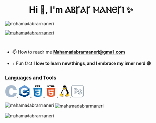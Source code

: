 <h1 align="center">Hi 👋, I'm ⲀⲂꞄⲀꞄ ⲘⲀⲚⲈꞄⲒ ✨</h1>
<p align="left"> <img src="https://komarev.com/ghpvc/?username=mahamadabrarmaneri&label=Profile%20views&color=0e75b6&style=flat" alt="mahamadabrarmaneri" /> </p>

<p align="left"> <a href="https://github.com/ryo-ma/github-profile-trophy"><img src="https://github-profile-trophy.vercel.app/?username=mahamadabrarmaneri" alt="mahamadabrarmaneri" /></a> </p>

<p align="left"> <a href="https://twitter.com/" target="blank"><img src="https://img.shields.io/twitter/follow/?logo=twitter&style=for-the-badge" alt="" /></a> </p>

- 📫 How to reach me **Mahamadabrarmaneri@gmail.com**

- ⚡ Fun fact **I love to learn new things, and I embrace my inner nerd 😁**


<h3 align="left">Languages and Tools:</h3>
<p align="left"> <a href="https://www.cprogramming.com/" target="_blank"> <img src="https://raw.githubusercontent.com/devicons/devicon/master/icons/c/c-original.svg" alt="c" width="40" height="40"/> </a> <a href="https://www.w3schools.com/cpp/" target="_blank"> <img src="https://raw.githubusercontent.com/devicons/devicon/master/icons/cplusplus/cplusplus-original.svg" alt="cplusplus" width="40" height="40"/> </a> <a href="https://www.w3schools.com/css/" target="_blank"> <img src="https://raw.githubusercontent.com/devicons/devicon/master/icons/css3/css3-original-wordmark.svg" alt="css3" width="40" height="40"/> </a> <a href="https://www.w3.org/html/" target="_blank"> <img src="https://raw.githubusercontent.com/devicons/devicon/master/icons/html5/html5-original-wordmark.svg" alt="html5" width="40" height="40"/> </a> <a href="https://www.linux.org/" target="_blank"> <img src="https://raw.githubusercontent.com/devicons/devicon/master/icons/linux/linux-original.svg" alt="linux" width="40" height="40"/> </a> <a href="https://www.photoshop.com/en" target="_blank"> <img src="https://raw.githubusercontent.com/devicons/devicon/master/icons/photoshop/photoshop-line.svg" alt="photoshop" width="40" height="40"/> </a> </p>

<p><img align="left" src="https://github-readme-stats.vercel.app/api/top-langs?username=mahamadabrarmaneri&show_icons=true&locale=en&layout=compact" alt="mahamadabrarmaneri" /></p>

<p>&nbsp;<img align="center" src="https://github-readme-stats.vercel.app/api?username=mahamadabrarmaneri&show_icons=true&locale=en" alt="mahamadabrarmaneri" /></p>

<p><img align="center" src="https://github-readme-streak-stats.herokuapp.com/?user=mahamadabrarmaneri&" alt="mahamadabrarmaneri" /></p>
